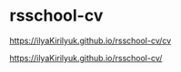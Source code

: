 # rsschool-cv
https://ilyaKirilyuk.github.io/rsschool-cv/cv

https://ilyaKirilyuk.github.io/rsschool-cv/
